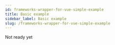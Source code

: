 ```yaml
---
id: frameworks-wrapper-for-vue-simple-example
title: Basic example
sidebar_label: Basic example
slug: /frameworks-wrapper-for-vue-simple-example
---
```


Not ready yet
